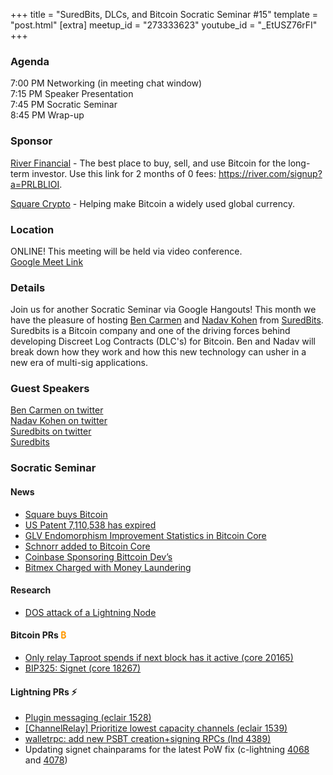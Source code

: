+++
title = "SuredBits, DLCs, and Bitcoin Socratic Seminar #15"
template = "post.html"
[extra]
meetup_id = "273333623"
youtube_id = "_EtUSZ76rFI"
+++

### Agenda  

7:00 PM Networking (in meeting chat window)  
7:15 PM Speaker Presentation  
7:45 PM Socratic Seminar  
8:45 PM Wrap-up  

### Sponsor  

[River Financial](https://river.com/) - The best place to buy, sell, and use Bitcoin for the 
long-term investor. Use this link for 2 months of 0 fees: <https://river.com/signup?a=PRLBLIOI>.

[Square Crypto](https://twitter.com/sqcrypto) - Helping make Bitcoin a widely used global currency.

 ### Location  

ONLINE! This meeting will be held via video conference.  
[Google Meet Link](https://meet.google.com/tbr-qjyk-ndv)

### Details  

Join us for another Socratic Seminar via Google Hangouts! This month we
have the pleasure of hosting [Ben Carmen](https://twitter.com/benthecarman)
and [Nadav Kohen](https://twitter.com/nadav_kohen) from [SuredBits](https://suredbits.com/).
Suredbits is a Bitcoin company and one of the driving forces behind
developing Discreet Log Contracts (DLC's) for Bitcoin. Ben and Nadav
will break down how they work and how this new technology can usher in a
new era of multi-sig applications.

### Guest Speakers

[Ben Carmen on twitter](https://twitter.com/benthecarman)  
[Nadav Kohen on twitter](https://twitter.com/nadav_kohen)  
[Suredbits on twitter](https://twitter.com/Suredbits)  
[Suredbits](https://suredbits.com/)

### Socratic Seminar  

#### News  

  - [Square buys Bitcoin](https://twitter.com/SquareIR/status/1314190152663617536)
  - [US Patent 7,110,538 has expired](https://bitcoinops.org/en/newsletters/2020/09/30/)
  - [GLV Endomorphism Improvement Statistics in Bitcoin Core](https://twitter.com/jamesob/status/1318225518836256770)
  - [Schnorr added to Bitcoin Core](https://github.com/bitcoin/bitcoin/pull/19953)
  - [Coinbase Sponsoring Bittcoin Dev’s](https://twitter.com/coinbase/status/1316801517983334401)
  - [Bitmex Charged with Money Laundering](https://www.btctimes.com/news/bitmex-owners-charged-with-illegally-operating--crypto-trading-platform)

#### Research  

  - [DOS attack of a Lightning Node](https://twitter.com/joostjgr/status/1308414364911841281)

#### Bitcoin PRs <font color="#FF9900">₿</font>  

  - [Only relay Taproot spends if next block has it active (core 20165)](https://github.com/bitcoin/bitcoin/pull/20165)
  - [BIP325: Signet (core 18267)](https://github.com/bitcoin/bitcoin/pull/18267)

#### Lightning PRs ⚡ 

  - [Plugin messaging (eclair 1528)](https://github.com/ACINQ/eclair/pull/1528)
  - [\[ChannelRelay\] Prioritize lowest capacity channels (eclair 1539)](https://github.com/ACINQ/eclair/pull/1539)
  - [walletrpc: add new PSBT creation+signing RPCs (lnd 4389)](https://github.com/lightningnetwork/lnd/pull/4389)
  - Updating signet chainparams for the latest PoW fix (c-lightning [4068](https://github.com/ElementsProject/lightning/pull/4068) and [4078](https://github.com/ElementsProject/lightning/pull/4078))

